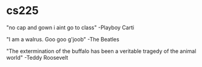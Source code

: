 # cs225
"no cap and gown i aint go to class"
-Playboy Carti

"I am a walrus. Goo goo g'joob"
-The Beatles

"The extermination of the buffalo has been a veritable tragedy of the animal world"
-Teddy Roosevelt
